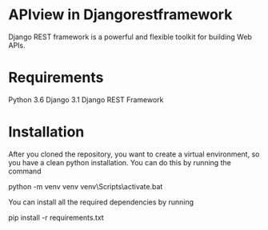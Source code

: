 # APIview in Djangorestframework
Django REST framework is a powerful and flexible toolkit for building Web APIs.

# Requirements
Python 3.6
Django 3.1
Django REST Framework

# Installation
After you cloned the repository, you want to create a virtual environment, so you have a clean python installation. You can do this by running the command

python -m venv venv
venv\Scripts\activate.bat

You can install all the required dependencies by running

pip install -r requirements.txt


